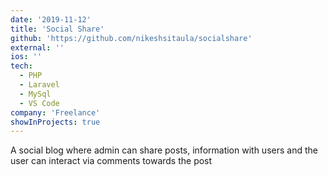 ```yaml
---
date: '2019-11-12'
title: 'Social Share'
github: 'https://github.com/nikeshsitaula/socialshare'
external: ''
ios: ''
tech:
  - PHP
  - Laravel
  - MySql
  - VS Code
company: 'Freelance'
showInProjects: true
---
```


A social blog where admin can share posts, information with users and the user can interact via comments towards the post
